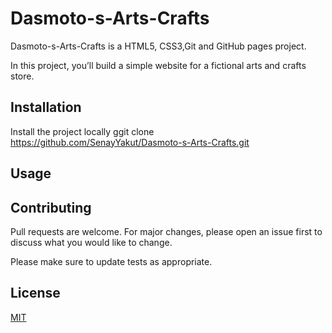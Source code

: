 # Dasmoto-s-Arts-Crafts

Dasmoto-s-Arts-Crafts is a HTML5, CSS3,Git and GitHub pages project.

In this project, you’ll build a simple website for a fictional arts and crafts store.


## Installation

Install the project locally
ggit clone https://github.com/SenayYakut/Dasmoto-s-Arts-Crafts.git

## Usage



## Contributing
Pull requests are welcome. For major changes, please open an issue first to discuss what you would like to change.

Please make sure to update tests as appropriate.

## License
[MIT](https://choosealicense.com/licenses/mit/)
